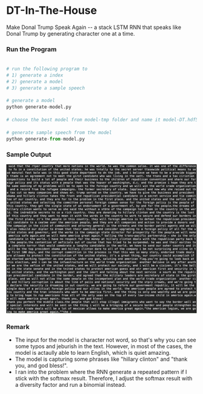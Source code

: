# DT-In-The-House

Make Donal Trump Speak Again -- a stack LSTM RNN that speaks like Donal Trump by generating character one at a time.

### Run the Program
```python

# run the following program to
# 1) generate a index
# 2) generate a model
# 3) generate a sample speech

# generate a model
python generate-model.py

# choose the best model from model-tmp folder and name it model-DT.hdf5

# generate sample speech from the model
python generate-from-model.py

```

### Sample Output
![Sample Output](https://github.com/WesleyyC/DT-In-The-House/blob/master/Sample%20Result.png)

### Remark
- The input for the model is character not word, so that's why you can see some typos and jeburish in the text. However, in most of the cases, the model is actaully able to learn English, which is quiet amazing.
- The model is capturing some phrases like "hillary clinton" and "thank you, and god bless!".
- I ran into the problem where the RNN generate a repeated pattern if I stick with the softmax result. Therefore, I adjust the softmax result with a diversity factor and run a binomial instead.

